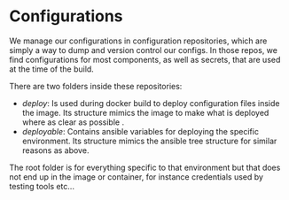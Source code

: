 # Configurations

We manage our configurations in configuration repositories, which are simply a way to dump and version control our configs. In those repos, we find configurations for most components, as well as secrets, that are used at the time of the build.

There are two folders inside these repositories:
 - *deploy*: Is used during docker build to deploy configuration files inside the image. Its structure mimics the image to make what is deployed where as clear as possible .
 - *deployable*: Contains ansible variables for deploying the specific environment. Its structure mimics the ansible tree structure for similar reasons as above.

The root folder is for everything specific to that environment but that does not end up in the image or container, for instance credentials used by testing tools etc...
